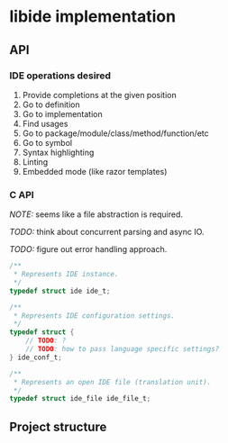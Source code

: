 # libide implementation

## API

### IDE operations desired

1. Provide completions at the given position
2. Go to definition
3. Go to implementation
4. Find usages
5. Go to package/module/class/method/function/etc
6. Go to symbol
7. Syntax highlighting
8. Linting
9. Embedded mode (like razor templates)

### C API

*NOTE:* seems like a file abstraction is required.

*TODO:* think about concurrent parsing and async IO.

*TODO:* figure out error handling approach.

```c
/**
 * Represents IDE instance.
 */
typedef struct ide ide_t;

/**
 * Represents IDE configuration settings.
 */
typedef struct {
    // TODO: ?
    // TODO: how to pass language specific settings?
} ide_conf_t;

/**
 * Represents an open IDE file (translation unit).
 */
typedef struct ide_file ide_file_t;

```

## Project structure
